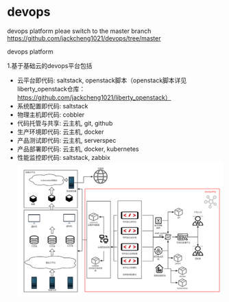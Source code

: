 # devops

devops platform
pleae switch to the master branch https://github.com/jackcheng1021/devops/tree/master

devops platform

1.基于基础云的devops平台包括
- 云平台即代码: saltstack, openstack脚本（openstack脚本详见liberty_openstack仓库：https://github.com/jackcheng1021/liberty_openstack）
- 系统配置即代码: saltstack
- 物理主机即代码: cobbler
- 代码托管与共享: 云主机, git, github
- 生产环境即代码: 云主机, docker
- 产品测试即代码: 云主机, serverspec
- 产品部署即代码: 云主机, docker, kubernetes
- 性能监控即代码: saltstack, zabbix
![image](https://github.com/jackcheng1021/devops/blob/master/img/devops-architecture-image.png)

